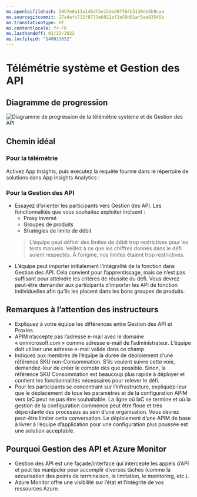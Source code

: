 ```yaml
---
ms.openlocfilehash: 50b7e0a11a146df5e15ded07704b5120de5b9caa
ms.sourcegitcommit: 27a4afc732f8733e6022af2a58d01af5ae83545b
ms.translationtype: HT
ms.contentlocale: fr-FR
ms.lasthandoff: 03/23/2022
ms.locfileid: "140813652"
---
```

# <a name="system-telemetry-and-api-management"></a>Télémétrie système et Gestion des API

## <a name="progress-diagram"></a>Diagramme de progression

![Diagramme de progression de la télémétrie système et de Gestion des API](https://serverlessoh.azureedge.net/public/system-telemetry-and-api-management-progress-diagram.jpg)

## <a name="happy-path"></a>Chemin idéal

### <a name="for-telemetry"></a>Pour la télémétrie

Activez App Insights, puis exécutez la requête fournie dans le répertoire de solutions dans App Insights Analytics :

### <a name="for-api-management"></a>Pour la Gestion des API

* Essayez d’orienter les participants vers Gestion des API. Les fonctionnalités que vous souhaitez exploiter incluent :
    * Proxy inversé
    * Groupes de produits
    * Stratégies de limite de débit
    > L’équipe peut définir des limites de débit trop restrictives pour les tests manuels. Veillez à ce que les chiffres donnés dans le défi soient respectés. À l’origine, nos limites étaient trop restrictives.
* L’équipe peut importer initialement l’intégralité de la fonction dans Gestion des API. Cela convient pour l’apprentissage, mais ce n’est pas suffisant pour atteindre les critères de réussite du défi. Vous devrez peut-être demander aux participants d’importer les API de fonction individuelles afin qu’ils les placent dans les bons groupes de produits.

## <a name="coaches-notes"></a>Remarques à l’attention des instructeurs

* Expliquez à votre équipe les différences entre Gestion des API et Proxies.
* APIM n’accepte pas l’adresse e-mail avec le domaine « onmicrosoft.com » comme adresse e-mail de l’administrateur. L’équipe doit utiliser une adresse e-mail valide dans ce champ.
* Indiquez aux membres de l’équipe la durée de déploiement d’une référence SKU non-Consommation. S’ils veulent suivre cette voie, demandez-leur de créer le compte dès que possible. Sinon, la référence SKU Consommation est beaucoup plus rapide à déployer et contient les fonctionnalités nécessaires pour relever le défi.
* Pour les participants se concentrant sur l’infrastructure, expliquez-leur que le déplacement de tous les paramètres et de la configuration APIM vers IaC peut ne pas être souhaitable. La ligne où IaC se termine et où la gestion de la configuration commence peut être floue et très dépendante des processus au sein d’une organisation. Vous devrez peut-être limiter cette conversation. Le déploiement d’une APIM de base à livrer à l’équipe d’application pour une configuration plus poussée est une solution acceptable.  

## <a name="why-api-management-and-azure-monitor"></a>Pourquoi Gestion des API et Azure Monitor

* Gestion des API est une façade/interface qui intercepte les appels d’API et peut les manipuler pour accomplir diverses tâches (comme la sécurisation des points de terminaison, la limitation, le monitoring, etc.).
* Azure Monitor offre une visibilité sur l’état et l’intégrité de vos ressources Azure.
